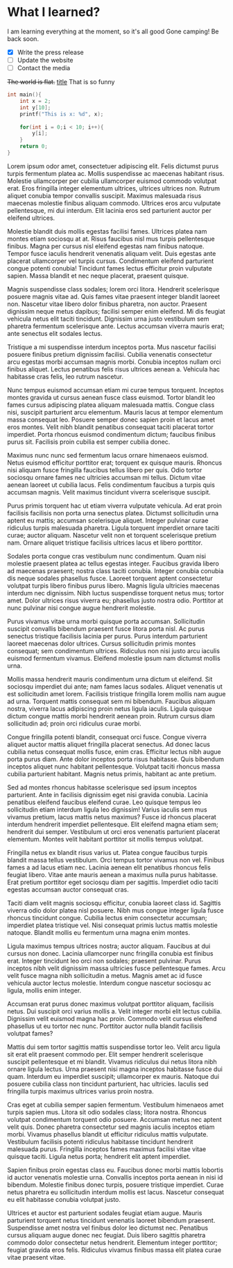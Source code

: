<!-- Title="My first article" -->
<!-- Date="10.09.2024" -->
# What I learned?

I am learning everything at the moment, so it's all good
Gone camping! Be back soon.

- [x] Write the press release
- [ ] Update the website
- [ ] Contact the media

~~The world is flat.~~
[title](https://dawidstasinski.xyz/)
That is so funny
```c
int main(){
    int x = 2;
    int y[10];
    printf("This is x: %d", x);
    
    for(int i = 0;i < 10; i++){
        y[i];
    }
    return 0;
}
```

Lorem ipsum odor amet, consectetuer adipiscing elit. Felis dictumst purus turpis fermentum platea ac. Mollis suspendisse ac maecenas habitant risus. Molestie ullamcorper per cubilia ullamcorper euismod commodo volutpat erat. Eros fringilla integer elementum ultrices, ultrices ultrices non. Rutrum aliquet conubia tempor convallis suscipit. Maximus malesuada risus maecenas molestie finibus aliquam commodo. Ultrices eros arcu vulputate pellentesque, mi dui interdum. Elit lacinia eros sed parturient auctor per eleifend ultrices.

Molestie blandit duis mollis egestas facilisi fames. Ultrices platea nam montes etiam sociosqu at at. Risus faucibus nisl mus turpis pellentesque finibus. Magna per cursus nisl eleifend egestas nam finibus natoque. Tempor fusce iaculis hendrerit venenatis aliquam velit. Duis egestas ante placerat ullamcorper vel turpis cursus. Condimentum eleifend parturient congue potenti conubia! Tincidunt fames lectus efficitur proin vulputate sapien. Massa blandit et nec neque placerat, praesent quisque.

Magnis suspendisse class sodales; lorem orci litora. Hendrerit scelerisque posuere magnis vitae ad. Quis fames vitae praesent integer blandit laoreet non. Nascetur vitae libero dolor finibus pharetra, non auctor. Praesent dignissim neque metus dapibus; facilisi semper enim eleifend. Mi dis feugiat vehicula netus elit taciti tincidunt. Dignissim urna justo vestibulum sem pharetra fermentum scelerisque ante. Lectus accumsan viverra mauris erat; ante senectus elit sodales lectus.

Tristique a mi suspendisse interdum inceptos porta. Mus nascetur facilisi posuere finibus pretium dignissim facilisi. Cubilia venenatis consectetur arcu egestas morbi accumsan magnis morbi. Conubia inceptos nullam orci finibus aliquet. Lectus penatibus felis risus ultrices aenean a. Vehicula hac habitasse cras felis, leo rutrum nascetur.

Nunc tempus euismod accumsan etiam mi curae tempus torquent. Inceptos montes gravida ut cursus aenean fusce class euismod. Tortor blandit leo fames cursus adipiscing platea aliquam malesuada mattis. Congue class nisi, suscipit parturient arcu elementum. Mauris lacus at tempor elementum massa consequat leo. Posuere semper donec sapien proin et lacus amet eros montes. Velit nibh blandit penatibus consequat taciti placerat tortor imperdiet. Porta rhoncus euismod condimentum dictum; faucibus finibus purus sit. Facilisis proin cubilia est semper cubilia donec.

Maximus nunc nunc sed fermentum lacus ornare himenaeos euismod. Netus euismod efficitur porttitor erat; torquent ex quisque mauris. Rhoncus nisi aliquam fusce fringilla faucibus tellus libero per quis. Odio tortor sociosqu ornare fames nec ultricies accumsan mi tellus. Dictum vitae aenean laoreet ut cubilia lacus. Felis condimentum faucibus a turpis quis accumsan magnis. Velit maximus tincidunt viverra scelerisque suscipit.

Purus primis torquent hac ut etiam viverra vulputate vehicula. Ad erat proin facilisis facilisis non porta urna senectus platea. Dictumst sollicitudin urna aptent eu mattis; accumsan scelerisque aliquet. Integer pulvinar curae ridiculus turpis malesuada pharetra. Ligula torquent imperdiet ornare taciti curae; auctor aliquam. Nascetur velit non et torquent scelerisque pretium nam. Ornare aliquet tristique facilisis ultrices lacus et libero porttitor.

Sodales porta congue cras vestibulum nunc condimentum. Quam nisi molestie praesent platea ac tellus egestas integer. Faucibus gravida libero ad maecenas praesent; nostra class taciti conubia. Integer conubia conubia dis neque sodales phasellus fusce. Laoreet torquent aptent consectetur volutpat turpis libero finibus purus libero. Magnis ligula ultricies maecenas interdum nec dignissim. Nibh luctus suspendisse torquent netus mus; tortor amet. Dolor ultrices risus viverra eu; phasellus justo nostra odio. Porttitor at nunc pulvinar nisi congue augue hendrerit molestie.

Purus vivamus vitae urna morbi quisque porta accumsan. Sollicitudin suscipit convallis bibendum praesent fusce litora porta nisl. Ac purus senectus tristique facilisis lacinia per purus. Purus interdum parturient laoreet maecenas dolor ultrices. Cursus sollicitudin primis montes consequat; sem condimentum ultrices. Ridiculus non nisi justo arcu iaculis euismod fermentum vivamus. Eleifend molestie ipsum nam dictumst mollis urna.

Mollis massa hendrerit mauris condimentum urna dictum ut eleifend. Sit sociosqu imperdiet dui ante; nam fames lacus sodales. Aliquet venenatis ut est sollicitudin amet lorem. Facilisis tristique fringilla lorem mollis nam augue ad urna. Torquent mattis consequat sem mi bibendum. Faucibus aliquam nostra, viverra lacus adipiscing proin netus ligula iaculis. Ligula quisque dictum congue mattis morbi hendrerit aenean proin. Rutrum cursus diam sollicitudin ad; proin orci ridiculus curae morbi.

Congue fringilla potenti blandit, consequat orci fusce. Congue viverra aliquet auctor mattis aliquet fringilla placerat senectus. Ad donec lacus cubilia netus consequat mollis fusce, enim cras. Efficitur lectus nibh augue porta purus diam. Ante dolor inceptos porta risus habitasse. Quis bibendum inceptos aliquet nunc habitant pellentesque. Volutpat taciti rhoncus massa cubilia parturient habitant. Magnis netus primis, habitant ac ante pretium.

Sed ad montes rhoncus habitasse scelerisque sed ipsum inceptos parturient. Ante in facilisis dignissim eget nisi gravida conubia. Lacinia penatibus eleifend faucibus eleifend curae. Leo quisque tempus leo sollicitudin etiam interdum ligula leo dignissim! Varius iaculis sem mus vivamus pretium, lacus mattis netus maximus? Fusce id rhoncus placerat interdum hendrerit imperdiet pellentesque. Elit eleifend magna etiam sem; hendrerit dui semper. Vestibulum ut orci eros venenatis parturient placerat elementum. Montes velit habitant porttitor sit mollis tempus volutpat.

Fringilla netus ex blandit risus varius ut. Platea congue faucibus turpis blandit massa tellus vestibulum. Orci tempus tortor vivamus non vel. Finibus fames a ad lacus etiam nec. Lacinia aenean elit penatibus rhoncus felis feugiat libero. Vitae ante mauris aenean a maximus nulla purus habitasse. Erat pretium porttitor eget sociosqu diam per sagittis. Imperdiet odio taciti egestas accumsan auctor consequat cras.

Taciti diam velit magnis sociosqu efficitur, conubia laoreet class id. Sagittis viverra odio dolor platea nisl posuere. Nibh mus congue integer ligula fusce rhoncus tincidunt congue. Cubilia lectus enim consectetur accumsan; imperdiet platea tristique vel. Nisi consequat primis luctus mattis molestie natoque. Blandit mollis eu fermentum urna magna enim montes.

Ligula maximus tempus ultrices nostra; auctor aliquam. Faucibus at dui cursus non donec. Lacinia ullamcorper nunc fringilla conubia est finibus erat. Integer tincidunt leo orci non sodales; praesent pulvinar. Purus inceptos nibh velit dignissim massa ultricies fusce pellentesque fames. Arcu velit fusce magna nibh sollicitudin a metus. Magnis amet ac id fusce vehicula auctor lectus molestie. Interdum congue nascetur sociosqu ac ligula, mollis enim integer.

Accumsan erat purus donec maximus volutpat porttitor aliquam, facilisis netus. Dui suscipit orci varius mollis a. Velit integer morbi elit lectus cubilia. Dignissim velit euismod magna hac proin. Commodo velit cursus eleifend phasellus ut eu tortor nec nunc. Porttitor auctor nulla blandit facilisis volutpat fames?

Mattis dui sem tortor sagittis mattis suspendisse tortor leo. Velit arcu ligula sit erat elit praesent commodo per. Elit semper hendrerit scelerisque suscipit pellentesque et mi blandit. Vivamus ridiculus dui netus litora nibh ornare ligula lectus. Urna praesent nisi magna inceptos habitasse fusce dui quam. Interdum eu imperdiet suscipit; ullamcorper ex mauris. Natoque dui posuere cubilia class non tincidunt parturient, hac ultricies. Iaculis sed fringilla turpis maximus ultrices varius proin nostra.

Cras eget at cubilia semper sapien fermentum. Vestibulum himenaeos amet turpis sapien mus. Litora sit odio sodales class; litora nostra. Rhoncus volutpat condimentum torquent odio posuere. Accumsan metus nec aptent velit quis. Donec pharetra consectetur sed magnis iaculis inceptos etiam morbi. Vivamus phasellus blandit ut efficitur ridiculus mattis vulputate. Vestibulum facilisis potenti ridiculus habitasse tincidunt hendrerit malesuada purus. Fringilla inceptos fames maximus facilisi vitae vitae quisque taciti. Ligula netus porta; hendrerit elit aptent imperdiet.

Sapien finibus proin egestas class eu. Faucibus donec morbi mattis lobortis id auctor venenatis molestie urna. Convallis inceptos porta aenean in nisi id bibendum. Molestie finibus donec turpis, posuere tristique imperdiet. Curae netus pharetra eu sollicitudin interdum mollis est lacus. Nascetur consequat eu elit habitasse conubia volutpat justo.

Ultrices et auctor est parturient sodales feugiat etiam augue. Mauris parturient torquent netus tincidunt venenatis laoreet bibendum praesent. Suspendisse amet nostra vel finibus dolor leo dictumst nec. Penatibus cursus aliquam augue donec nec feugiat. Duis libero sagittis pharetra commodo dolor consectetur netus hendrerit. Elementum integer porttitor; feugiat gravida eros felis. Ridiculus vivamus finibus massa elit platea curae vitae praesent vitae.
